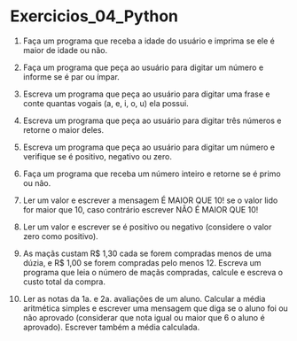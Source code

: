 # Exercicios_04_Python

1) Faça um programa que receba a idade do usuário e imprima se ele é maior de idade ou não.

2) Faça um programa que peça ao usuário para digitar um número e informe se é par ou ímpar.

3) Escreva um programa que peça ao usuário para digitar uma frase e conte quantas vogais (a, e, i, o, u) ela possui.

4) Escreva um programa que peça ao usuário para digitar três números e retorne o maior deles.

5) Escreva um programa que peça ao usuário para digitar um número e verifique se é positivo, negativo ou zero.

6) Faça um programa que receba um número inteiro e retorne se é primo ou não.

7) Ler um valor e escrever a mensagem É MAIOR QUE 10! se o valor lido for maior que 10, caso contrário escrever NÃO É MAIOR QUE 10!

8) Ler um valor e escrever se é positivo ou negativo (considere o valor zero como positivo).

9) As maçãs custam R$ 1,30 cada se forem compradas menos de uma dúzia, e R$ 1,00 se forem compradas pelo menos 12. Escreva um programa que leia o número de maçãs compradas, calcule e escreva o custo total da compra.

10) Ler as notas da 1a. e 2a. avaliações de um aluno. Calcular a média aritmética simples e escrever uma mensagem que diga se o aluno foi ou não aprovado (considerar que nota igual ou maior que 6 o aluno é aprovado). Escrever também a média calculada.
